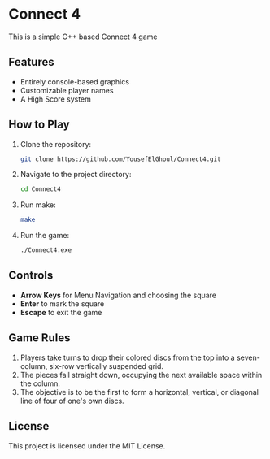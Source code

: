 # Connect 4

This is a simple C++ based Connect 4 game

## Features

- Entirely console-based graphics
- Customizable player names
- A High Score system

## How to Play

1. Clone the repository:
    
    ```bash
    git clone https://github.com/YousefElGhoul/Connect4.git
    ```
    
2. Navigate to the project directory:
    
    ```bash
    cd Connect4
    ```
    
3. Run make:
    
    ```bash
    make
    ```
    
4. Run the game:
    
    ```bash
    ./Connect4.exe
    ```
    

## Controls

- **Arrow Keys** for Menu Navigation and choosing the square
- **Enter** to mark the square
- **Escape** to exit the game

## Game Rules

1. Players take turns to drop their colored discs from the top into a seven-column, six-row vertically suspended grid.
2. The pieces fall straight down, occupying the next available space within the column.
3. The objective is to be the first to form a horizontal, vertical, or diagonal line of four of one's own discs.

## License

This project is licensed under the MIT License.